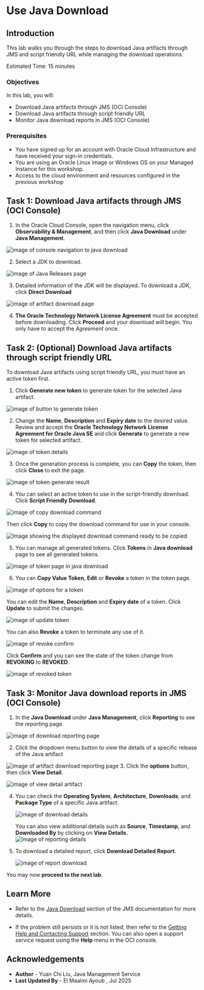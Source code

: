 # Use Java Download

## Introduction

This lab walks you through the steps to download Java artifacts through JMS and script friendly URL while managing the download operations.

Estimated Time: 15 minutes

### Objectives

In this lab, you will:

* Download Java artifacts through JMS (OCI Console)
* Download Java artifacts through script friendly URL
* Monitor Java download reports in JMS (OCI Console)

### Prerequisites

* You have signed up for an account with Oracle Cloud Infrastructure and have received your sign-in credentials. 
* You are using an Oracle Linux image or Windows OS on your Managed Instance for this workshop. 
* Access to the cloud environment and resources configured in the previous workshop

## Task 1: Download Java artifacts through JMS (OCI Console)

1. In the Oracle Cloud Console, open the navigation menu, click **Observability & Management**, and then click **Java Download** under **Java Management**.

  ![image of console navigation to java download](images/console-navigation-java-download.png)

2. Select a JDK to download.

  ![image of Java Releases page](images/java-releases-page.png)

3. Detailed information of the JDK will be displayed. To download a JDK, click **Direct Download**

  ![image of artifact download page](images/artifact-download-page.png)

4. **The Oracle Technology Network License Agreement** must be accepted before downloading. Click **Proceed** and your download will begin. You only have to accept the _Agreement_ once.

  

## Task 2: (Optional) Download Java artifacts through script friendly URL

To download Java artifacts using script friendly URL, you must have an active token first.

1. Click **Generate new token** to generate token for the selected Java artifact.

  ![image of button to generate token](images/button-to-generate-token.png)
  
2. Change the **Name**, **Description** and **Expiry date** to the desired value. Review and accept the **Oracle Technology Network License Agreement for Oracle Java SE** and click **Generate** to generate a new token for selected artifact.

  ![image of token details](images/generate-token.png)
  
3. Once the generation process is complete, you can **Copy** the token, then click **Close** to exit the page.

  ![image of token generate result](images/generate-token-result.png)

4. You can select an active token to use in the script-friendly download. Click **Script Friendly Download**.

  ![image of copy download command](images/copy-download-command.png)

  Then click **Copy** to copy the download command for use in your console.

  ![Image showing the displayed download command ready to be copied](images/copy-download-command-display.png)

5. You can manage all generated tokens. Click **Tokens** in **Java download** page to see all generated tokens.

  ![image of token page in java download](images/tokens-page.png)

6. You can **Copy Value Token**, **Edit** or **Revoke** a token in the token page.

  ![image of options for a token](images/options-for-token.png)
  
  You can edit the **Name**, **Description** and **Expiry date** of a token. Click **Update** to submit the changes.

  ![image of update token](images/update-token.png)
  
  You can also **Revoke** a token to terminate any use of it. 

  ![image of revoke confirm](images/confirm-token-revoke.png)

  Click **Confirm** and you can see the state of the token change from **REVOKING** to **REVOKED**.

  ![image of revoked token](images/revoked-token.png)
  
## Task 3: Monitor Java download reports in JMS (OCI Console)

1. In the **Java Download** under **Java Management**, click **Reporting** to see the reporting page.

  ![image of download reporting page](images/reporting-page.png)

2. Click the dropdown menu button  to view the details of a specific release of the Java artifact

  ![image of artifact download reporting page](images/reporting-by-release.png)
3. Click the **options** button, then click **View Detail**.

   ![image of view detail artifact](images/vieu-detail-artifact.png)

4. You can check the **Operating System**, **Architecture**, **Downloads**, and **Package Type** of a specific Java artifact.

   ![image of download details](images/reporting-datail-artifact.png)

   You can also view additional details such as **Source**, **Timestamp**, and **Downloaded By**  by clicking on **View Details**.
   ![image of reporting details](images/reporting-details.png)

5. To download a detailed report, click **Download Detailed Report**.

   ![image of report download](images/report-download.png)

You may now **proceed to the next lab**.

## Learn More

* Refer to the [Java Download](https://docs.oracle.com/en-us/iaas/jms/doc/java-download.html) section of the JMS documentation for more details.

* If the problem still persists or it is not listed, then refer to the [Getting Help and Contacting Support](https://docs.oracle.com/en-us/iaas/Content/GSG/Tasks/contactingsupport.htm) section. You can also open a support service request using the **Help** menu in the OCI console.

## Acknowledgements

* **Author** - Yuan Chi Liu, Java Management Service
* **Last Updated By** - El Maalmi Ayoub , Jul 2025